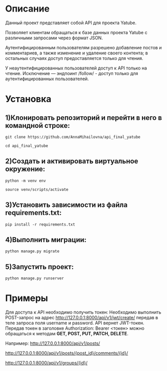 # Описание

Данный проект представляет собой API для проекта Yatube.

Позволяет клиентам обращаться к базе данных проекта Yatube
с различными запросами через формат JSON.

Аутентифицированным пользователям разрешено
добавление постов и комментариев, а также
изменение и удаление своего контента; в остальных случаях
доступ предоставляется только для чтения.

У неаутентифицированных пользователей доступ к API только на чтение. 
Исключение — эндпоинт /follow/  - доступ только для аутентифицированных пользователей.

# Установка

## 1)Клонировать репозиторий и перейти в него в командной строке:

```
git clone https://github.com/AnnaMihailovna/api_final_yatube
```

```
cd api_final_yatube
```

## 2)Cоздать и активировать виртуальное окружение:

```
python -m venv env
```

```
source venv/scripts/activate
```

## 3)Установить зависимости из файла requirements.txt:

```
pip install -r requirements.txt
```

## 4)Выполнить миграции:

```
python manage.py migrate
```

## 5)Запустить проект:

```
python manage.py runserver
```
# Примеры

Для доступа к API необходимо получить токен: 
Необходимо выполнить POST-запрос на адрес http://127.0.0.1:8000/api/v1/jwt/create/ передав в теле запроса поля username и password. API вернет JWT-токен.
Передав токен в заголовке Authorization: Bearer <токен>
можно обращаться к методам **GET, POST, PUT, PATCH, DELETE**.

Например:
http://127.0.0.1:8000/api/v1/posts/

http://127.0.0.1:8000/api/v1/posts/{post_id}/comments/{id}/

http://127.0.0.1:8000/api/v1/groups/{id}/
